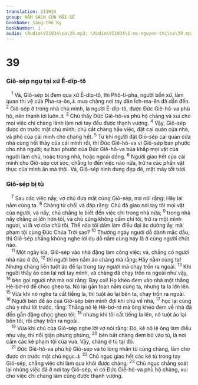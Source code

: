 ```yaml
---
translation: VI1934
group: NĂM SÁCH CỦA MÔI-SE
bookName: Sáng-thế Ký 
bookNumber: 1
audio: \Audio\VI1934\sa\39.mp3; \Audio\VI1934\1-ms-nguyen-thi\sa\39.mp3
---
```


<div class="title"><h1>39</h1><h3>Giô-sép ngụ tại xứ Ê-díp-tô</h3></div>
<span class="verse sa_39_1"> <sup>1</sup> Vả, Giô-sép bị đem qua xứ Ê-díp-tô, thì Phô-ti-pha, người bổn xứ, làm quan thị vệ của Pha-ra-ôn,<a data-toggle="tooltip" data-placement="bottom" title="Người Ê-díp-tô gọi vua mình là Pha-ra-ôn; nên Pha-ra-ôn nghĩa là vua">⚓</a> mua chàng nơi tay dân Ích-ma-ên đã dẫn đến. </span>
<span class="verse sa_39_2"><sup>2</sup> Giô-sép ở trong nhà chủ mình, là người Ê-díp-tô, được Đức Giê-hô-va phù hộ, nên thạnh lợi luôn.<a data-toggle="tooltip" data-placement="bottom" title="Cong 7:9">⚓</a></span>
<span class="verse sa_39_3"><sup>3</sup> Chủ thấy Đức Giê-hô-va phù hộ chàng và xui cho mọi việc chi chàng lãnh làm nơi tay đều được thạnh vượng. </span>
<span class="verse sa_39_4"><sup>4</sup> Vậy, Giô-sép được ơn trước mặt chủ mình; chủ cắt chàng hầu việc, đặt cai quản cửa nhà, và phó của cải mình cho chàng hết. </span>
<span class="verse sa_39_5"><sup>5</sup> Từ khi người đặt Giô-sép cai quản cửa nhà cùng hết thảy của cải mình rồi, thì Đức Giê-hô-va vì Giô-sép ban phước cho nhà người; sự ban phước của Đức Giê-hô-va bủa khắp mọi vật của người làm chủ, hoặc trong nhà, hoặc ngoài đồng. </span>
<span class="verse sa_39_6"><sup>6</sup> Người giao hết của cải mình cho Giô-sép coi sóc, chẳng lo đến việc nào nữa, trừ ra các phần vật thực của mình ăn mà thôi. Vả, Giô-sép hình dung đẹp đẽ, mặt mày tốt tươi. <br/></span>
<div class="title"><h3>Giô-sép bị tù</h3></div>
<span class="verse sa_39_7"> <sup>7</sup> Sau các việc nầy, vợ chủ đưa mắt cùng Giô-sép, mà nói rằng: Hãy lại nằm cùng ta. </span>
<span class="verse sa_39_8"><sup>8</sup> Chàng từ chối và đáp rằng: Chủ đã giao nơi tay tôi mọi vật của người, và nầy, chủ chẳng lo biết đến việc chi trong nhà nữa; </span>
<span class="verse sa_39_9"><sup>9</sup> trong nhà nầy chẳng ai lớn hơn tôi, và chủ cũng không cấm chi tôi, trừ ra một mình ngươi, vì là vợ của chủ tôi. Thế nào tôi dám làm điều đại ác dường ấy, mà phạm tội cùng Đức Chúa Trời sao? </span>
<span class="verse sa_39_10"><sup>10</sup> Thường ngày người dỗ dành mặc dầu, thì Giô-sép chẳng khứng nghe lời dụ dỗ nằm cùng hay là ở cùng người chút nào. <br/></span>
<span class="verse sa_39_11"> <sup>11</sup> Một ngày kia, Giô-sép vào nhà đặng làm công việc; vả, chẳng có người nhà nào ở đó, </span>
<span class="verse sa_39_12"><sup>12</sup> thì người bèn nắm áo chàng mà rằng: Hãy nằm cùng ta! Nhưng chàng liền tuột áo để lại trong tay người mà chạy trốn ra ngoài. </span>
<span class="verse sa_39_13"><sup>13</sup> Khi người thấy áo còn lại nơi tay mình, và chàng đã chạy trốn ra ngoài như vậy, </span>
<span class="verse sa_39_14"><sup>14</sup> bèn gọi người nhà mà nói rằng: Bay coi! Họ khéo đem vào nhà một thằng Hê-bơ-rơ để chọc ghẹo ta. Nó lại gần toan nằm cùng ta, nhưng ta la lớn lên. </span>
<span class="verse sa_39_15"><sup>15</sup> Vừa khi nó nghe ta cất tiếng la, thì tuột áo lại bên ta, chạy trốn ra ngoài. </span>
<span class="verse sa_39_16"><sup>16</sup> Người bèn để áo của Giô-sép bên mình đợi khi chủ về nhà, </span>
<span class="verse sa_39_17"><sup>17</sup> học lại cùng chủ y như lời trước, rằng: Thằng nô lệ Hê-bơ-rơ mà ông khéo đem về nhà đã đến gần đặng chọc ghẹo tôi; </span>
<span class="verse sa_39_18"><sup>18</sup> nhưng khi tôi cất tiếng la lên, nó tuột áo lại bên tôi, rồi chạy trốn ra ngoài. <br/></span>
<span class="verse sa_39_19"> <sup>19</sup> Vừa khi chủ của Giô-sép nghe lời vợ nói rằng: Đó, kẻ nô lệ ông làm điều như vậy, thì nổi giận phừng phừng, </span>
<span class="verse sa_39_20"><sup>20</sup> bèn bắt chàng đem bỏ vào tù, là nơi cầm các kẻ phạm tội của vua. Vậy, chàng ở tù tại đó. <br/></span>
<span class="verse sa_39_21"> <sup>21</sup> Đức Giê-hô-va phù hộ Giô-sép và tỏ lòng nhân từ cùng chàng, làm cho được ơn trước mặt chủ ngục.<a data-toggle="tooltip" data-placement="bottom" title="Cong 7:9">⚓</a></span>
<span class="verse sa_39_22"><sup>22</sup> Chủ ngục giao hết các kẻ tù trong tay Giô-sép, chẳng việc chi làm qua khỏi được chàng. </span>
<span class="verse sa_39_23"><sup>23</sup> Chủ ngục chẳng soát lại những việc đã ở nơi tay Giô-sép, vì có Đức Giê-hô-va phù hộ chàng, xui cho việc chi chàng làm cũng được thạnh vượng. <br/></span>
